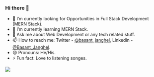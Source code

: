 ### Hi there 👋

- 🔭 I’m currently looking for Opportunities in Full Stack Development (MERN Stack). 
- 🌱 I’m currently learning MERN Stack.
- 💬 Ask me about Web Development or any tech related stuff.
- 📫 How to reach me: Twitter - [@basant_janghel](https://twitter.com/basant_janghel), Linkedin - [@Basant_Janghel](https://www.linkedin.com/in/basant-janghel-576ba01a0/).
- 😄 Pronouns: He/His.
- ⚡ Fun fact: Love to listening songes.

<img src ="https://github-readme-stats.vercel.app/api?username=Basantjanghel&&show_icons=true&title_color=ffffff&icon_color=3934D4&text_color=daf7dc&bg_color=151515" />
